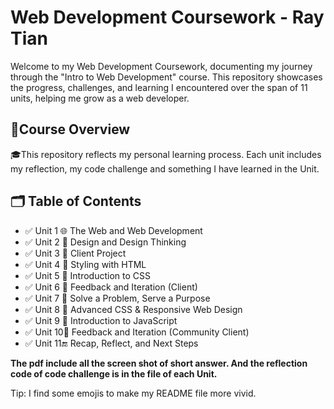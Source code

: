 # Web Development Coursework - Ray Tian

Welcome to my Web Development Coursework, documenting my journey through the "Intro to Web Development" course. This repository showcases the progress, challenges, and learning I encountered over the span of 11 units, helping me grow as a web developer.

## 📘Course Overview

🎓This repository reflects my personal learning process. Each unit includes my reflection, my code challenge and something I have learned in the Unit.

## 🗂️ Table of Contents
- ✅ Unit 1	🌐 The Web and Web Development
- ✅ Unit 2	🎨 Design and Design Thinking
- ✅ Unit 3	🤝 Client Project
- ✅ Unit 4	🧾 Styling with HTML
- ✅ Unit 5	💅 Introduction to CSS
- ✅ Unit 6	🔁 Feedback and Iteration (Client)
- ✅ Unit 7	🧩 Solve a Problem, Serve a Purpose
- ✅ Unit 8	📱 Advanced CSS & Responsive Web Design
- ✅ Unit 9	🧠 Introduction to JavaScript
- ✅ Unit 10💬 Feedback and Iteration (Community Client)
- ✅ Unit 11🔚 Recap, Reflect, and Next Steps

**The pdf include all the screen shot of short answer. And the reflection code of code challenge is in the file of each Unit.**

Tip: I find some emojis to make my README file more vivid.

